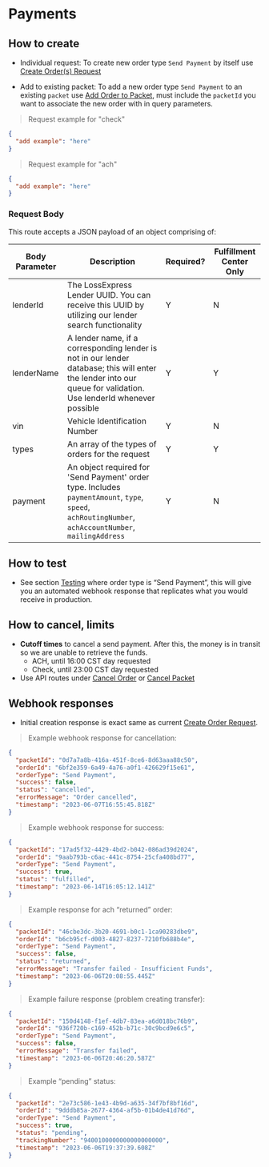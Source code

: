 # Payments

## How to create
- Individual request: To create new order type `Send Payment` by itself use [Create Order(s) Request](#create-order-s-request)

- Add to existing packet: To add a new order type `Send Payment` to an existing `packet` use [Add Order to Packet](#add-order-to-packet), must include the `packetId` you want to associate the new order with in query parameters.


> Request example for "check"

```json
{
  "add example": "here"
}

```

> Request example for "ach"

```json
{
  "add example": "here"
}

```
### Request Body

This route accepts a JSON payload of an object comprising of:

Body Parameter | Description                                                                                                                                                                                | Required? | Fulfillment Center Only
-------------- |--------------------------------------------------------------------------------------------------------------------------------------------------------------------------------------------| --------- | -----------------------
lenderId | The LossExpress Lender UUID. You can receive this UUID by utilizing our lender search functionality                                                                                        | Y | N
lenderName | A lender name, if a corresponding lender is not in our lender database; this will enter the lender into our queue for validation. Use lenderId whenever possible                           | Y | Y
vin | Vehicle Identification Number                                                                                                                                                              | Y | N
types | An array of the types of orders for the request                                                                                                                                            | Y | Y 
payment | An object required for 'Send Payment' order type. Includes `paymentAmount`, `type`, `speed`, `achRoutingNumber`, `achAccountNumber`, `mailingAddress`                                      | Y | N

## How to test
- See section [Testing](#testing) where order type is “Send Payment”, this will give you an automated webhook response that replicates what you would receive in production. 

## How to cancel, limits

- **Cutoff times** to cancel a send payment. After this, the money is in transit so we are unable to retrieve the funds.
  - ACH, until 16:00 CST day requested
  - Check, until 23:00 CST day requested
- Use API routes under [Cancel Order](#cancel-order-request) or [Cancel Packet](#cancel-packet-request)

## Webhook responses

- Initial creation response is exact same as current [Create Order Request](#create-order-s-request).

> Example webhook response for cancellation:

```json
{
  "packetId": "0d7a7a8b-416a-451f-8ce6-8d63aaa88c50",
  "orderId": "6bf2e359-6a49-4a76-a0f1-426629f15e61",
  "orderType": "Send Payment",
  "success": false,
  "status": "cancelled",
  "errorMessage": "Order cancelled",
  "timestamp": "2023-06-07T16:55:45.818Z"
}

```

> Example webhook response for success:

```json
{
  "packetId": "17ad5f32-4429-4bd2-b042-086ad39d2024",
  "orderId": "9aab793b-c6ac-441c-8754-25cfa408bd77",
  "orderType": "Send Payment",
  "success": true,
  "status": "fulfilled",
  "timestamp": "2023-06-14T16:05:12.141Z"
}

```

> Example response for ach “returned” order:

```json
{
  "packetId": "46cbe3dc-3b20-4691-b0c1-1ca90283dbe9",
  "orderId": "b6cb95cf-d003-4827-8237-7210fb688b4e",
  "orderType": "Send Payment",
  "success": false,
  "status": "returned",
  "errorMessage": "Transfer failed - Insufficient Funds",
  "timestamp": "2023-06-06T20:08:55.445Z"
}

```

> Example failure response (problem creating transfer):

```json
{
  "packetId": "150d4148-f1ef-4db7-83ea-a6d018bc76b9",
  "orderId": "936f720b-c169-452b-b71c-30c9bcd9e6c5",
  "orderType": "Send Payment",
  "success": false,
  "errorMessage": "Transfer failed",
  "timestamp": "2023-06-06T20:46:20.587Z"
}

```

> Example “pending” status:

```json
{
  "packetId": "2e73c586-1e43-4b9d-a635-34f7bf8bf16d",
  "orderId": "9dddb85a-2677-4364-af5b-01b4de41d76d",
  "orderType": "Send Payment",
  "success": true,
  "status": "pending",
  "trackingNumber": "9400100000000000000000",
  "timestamp": "2023-06-06T19:37:39.608Z"
}
```
